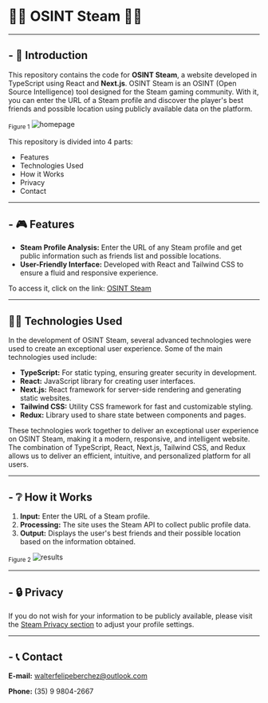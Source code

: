 # 🕵️‍♂️ OSINT Steam 🕵️‍♀️

---

## - :wave: Introduction

This repository contains the code for **OSINT Steam**, a website developed in TypeScript using React and **Next.js**. 
OSINT Steam is an OSINT (Open Source Intelligence) tool designed for the Steam gaming community. 
With it, you can enter the URL of a Steam profile and discover the player's best friends and possible location using publicly available data on the platform.

<sub>Figure 1</sub> 
![homepage](https://i.imgur.com/MbyoAeM.png)

This repository is divided into 4 parts:

- Features
- Technologies Used
- How it Works
- Privacy
- Contact

---

## - :video_game: Features

- **Steam Profile Analysis:** Enter the URL of any Steam profile and get public information such as friends list and possible locations.
- **User-Friendly Interface:** Developed with React and Tailwind CSS to ensure a fluid and responsive experience.

To access it, click on the link: [OSINT Steam](https://chef-virtual.vercel.app/)

---

## 👩‍💻 Technologies Used

In the development of OSINT Steam, several advanced technologies were used to create an exceptional user experience. Some of the main technologies used include:

- **TypeScript:** For static typing, ensuring greater security in development.
- **React:** JavaScript library for creating user interfaces.
- **Next.js:** React framework for server-side rendering and generating static websites.
- **Tailwind CSS:** Utility CSS framework for fast and customizable styling.
- **Redux:** Library used to share state between components and pages.

These technologies work together to deliver an exceptional user experience on OSINT Steam, making it a modern, responsive, and intelligent website. The combination of TypeScript, React, Next.js, Tailwind CSS, and Redux allows us to deliver an efficient, intuitive, and personalized platform for all users.

---

## - :grey_question: How it Works

1. **Input:** Enter the URL of a Steam profile.
2. **Processing:** The site uses the Steam API to collect public profile data.
3. **Output:** Displays the user's best friends and their possible location based on the information obtained.

<sub>Figure 2</sub>
![results](https://i.imgur.com/I6mJrAH.png)

---
## - :lock: Privacy

If you do not wish for your information to be publicly available, please visit the [Steam Privacy section](
https://steamcommunity.com/my/edit/settings) to adjust your profile settings.

---

## - :telephone_receiver: Contact

**E-mail:** walterfelipeberchez@outlook.com

**Phone:** (35) 9 9804-2667
